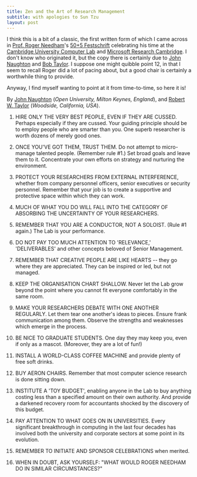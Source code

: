 ```yaml
---
title: Zen and the Art of Research Management
subtitle: with apologies to Sun Tzu
layout: post
---
```


I think this is a bit of a classic, the first written form of which I came
across
in
[Prof. Roger Needham](http://www.cl.cam.ac.uk/~rmn/)'s [50+5 Festschrift][50+5]
celebrating his time at
the [Cambridge University Computer Lab](http://www.cl.cam.ac.uk/)
and [Microsoft Research Cambridge][msrc]. I don't know who originated it, but
the copy there is certainly due to [John Naughton][jjn]
and [Bob Taylor][taylor]. I suppose one might quibble point 12, in that I seem
to recall Roger did a lot of pacing about, but a good chair is certainly a
worthwhile thing to provide.

Anyway, I find myself wanting to point at it from time-to-time, so here it is!


By [John Naughton][jjn] (_Open University, Milton Keynes, England_),
and [Robert W. Taylor][taylor] (_Woodside, California, USA_).

[jjn]: http://
[taylor]: http://
[msrc]: http://
[50+5]: http://

 1. HIRE ONLY THE VERY BEST PEOPLE, EVEN IF THEY ARE CUSSED. Perhaps especially
    if they are cussed. Your guiding principle should be to employ people who
    are smarter than you. One superb researcher is worth dozens of merely good
    ones.

 2. ONCE YOU'VE GOT THEM, TRUST THEM. Do not attempt to micro-manage talented
    people. (Remember rule #1.) Set broad goals and leave them to it.
    Concentrate your own efforts on strategy and nurturing the environment.

 3. PROTECT YOUR RESEARCHERS FROM EXTERNAL INTERFERENCE, whether from company
    personnel officers, senior executives or security personnel. Remember that
    your job is to create a supportive and protective space within which they
    can work.

 4. MUCH OF WHAT YOU DO WILL FALL INTO THE CATEGORY OF ABSORBING THE UNCERTAINTY
    OF YOUR RESEARCHERS.

 5. REMEMBER THAT YOU ARE A CONDUCTOR, NOT A SOLOIST. (Rule #1 again.) The Lab
    is your performance.

 6. DO NOT PAY TOO MUCH ATTENTION TO 'RELEVANCE,' 'DELIVERABLES' and other
    concepts beloved of Senior Management.

 7. REMEMBER THAT CREATIVE PEOPLE ARE LIKE HEARTS -- they go where they are
    appreciated. They can be inspired or led, but not managed.

 8. KEEP THE ORGANISATION CHART SHALLOW. Never let the Lab grow beyond the point
    where you cannot fit everyone comfortably in the same room.

 9. MAKE YOUR RESEARCHERS DEBATE WITH ONE ANOTHER REGULARLY. Let them tear one
    another's ideas to pieces. Ensure frank communication among them. Observe
    the strengths and weaknesses which emerge in the process.

10. BE NICE TO GRADUATE STUDENTS. One day they may keep you, even if only as a
    mascot. (Moreover, they are a lot of fun!)

11. INSTALL A WORLD-CLASS COFFEE MACHINE and provide plenty of free soft drinks.

12. BUY AERON CHAIRS. Remember that most computer science research is done
    sitting down.

13. INSTITUTE A 'TOY BUDGET', enabling anyone in the Lab to buy anything costing
    less than a specified amount on their own authority. And provide a darkened
    recovery room for accountants shocked by the discovery of this budget.

14. PAY ATTENTION TO WHAT GOES ON IN UNIVERSITIES. Every significant
    breakthrough in computing in the last four decades has involved both the
    university and corporate sectors at some point in its evolution.

15. REMEMBER TO INITIATE AND SPONSOR CELEBRATIONS when merited.

16. WHEN IN DOUBT, ASK YOURSELF: "WHAT WOULD ROGER NEEDHAM DO IN SIMILAR
    CIRCUMSTANCES?"
